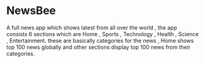 # NewsBee

A full news app which shows latest from all over the world , the app consists 6 sections which are Home , Sports , Technology , Health , Science , Entertainment.
these are basically categories for the news , 
Home shows top 100 news globally and other sections display top 100 news from their categories.
